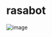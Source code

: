 # rasabot
![image](https://user-images.githubusercontent.com/28627216/208013848-0b3e0d8d-56a7-4225-952d-b7ff448a3857.png)
